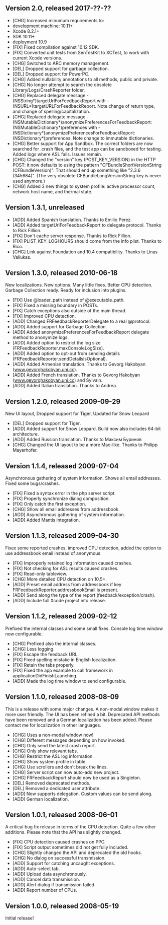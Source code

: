 ## Version 2.0, released 2017-??-??
* [CHG] Increased minumum requirements to:
 * development machine: 10.11+
 * Xcode 8.2.1+
 * SDK 10.11+
 * deployment 10.9
* [FIX] Fixed compilation against 10.12 SDK.
* [FIX] Converted unit tests from SenTestKit to XCTest, to work with current Xcode versions.
* [CHG] Switched to ARC memory management.
* [DEL] Dropped support for garbage collection.
* [DEL] Dropped support for PowerPC.
* [CHG] Added nullability annotations to all methods, public and private.
* [CHG] No longer attempt to search the obsolete Library/Logs/CrashReporter folder.
* [CHG] Replaced delegate message -(NSString*)targetUrlForFeedbackReport with -(NSURL*)targetURLForFeedbackReport.  Note change of return type, and change of spelling/capitalization.
* [CHG] Replaced delegate message - (NSMutableDictionary*)anonymizePreferencesForFeedbackReport:(NSMutableDictionary*)preferences with - (NSDictionary*)anonymizePreferencesForFeedbackReport:(NSDictionary*)preferences.  Note change to immutable dictionaries.
* [CHG] Better support for App Sandbox.  The correct folders are now searched for .crash files, and the test app can be sandboxed for testing.  Added logs where ASL fails.  Issues remain.
* [CHG] Changed the "version" key (POST_KEY_VERSION) in the HTTP POST: it now defaults to using the pattern "CFBundleShortVersionString (CFBundleVersion)".  That should end up something like "2.3.6 (345684)".  (The very obsolete CFBundleLongVersionString key is never used anymore.)
* [CHG] Added 3 new things to system profile: active processor count, network host name, and thermal state.

## Version 1.3.1, unreleased
* [ADD] Added Spanish translation. Thanks to Emilio Perez.
* [ADD] Added targetUrlForFeedbackReport to delegate protocol. Thanks to Rick Fillion.
* [FIX] Don't cache server response. Thanks to Rick Fillion.
* [FIX] PLIST_KEY_LOGHOURS should come from the info plist. Thanks to Rico.
* [CHG] Link against Foundation and 10.4 compatibility. Thanks to Linas Valiukas.


## Version 1.3.0, released 2010-06-18

New localizations. New options. Many little fixes. Better CPU detection.
Garbage Collection ready. Ready for inclusion into plugins.

* [FIX] Use @loader_path instead of @executable_path.
* [FIX] Fixed a missing boundary in POSTs.
* [FIX] Catch exceptions also outside of the main thread.
* [FIX] Improved CPU detection.
* [ADD] Changed FRFeedbackReporterDelegate to a real @protocol.
* [ADD] Added support for Garbage Collection.
* [ADD] Added anonymizePreferencesForFeedbackReport delegate method to anonymize logs.
* [ADD] Added option to restrict the log size (FRFeedbackReporter.maxConsoleLogSize).
* [ADD] Added option to opt-out from sending details (FRFeedbackReporter.sendDetailsIsOptional).
* [ADD] Added Armenian translation. Thanks to Gevorg Hakobyan (www.gevorghakobyan.uni.cc).
* [ADD] Added French translation. Thanks to Gevorg Hakobyan (www.gevorghakobyan.uni.cc) and Sylvain.
* [ADD] Added Italian translation. Thanks to Andrea.


## Version 1.2.0, released 2009-09-29

New UI layout, Dropped support for Tiger, Updated for Snow Leopard

* [DEL] Dropped support for Tiger.
* [ADD] Added support for Snow Leopard. Build now also includes 64-bit architecture.
* [ADD] Added Russion translation. Thanks to Максим Буринов
* [CHG] Changed the UI layout to be a more Mac-like. Thanks to Philipp Mayerhofer.


## Version 1.1.4, released 2009-07-04

Asynchronous gathering of system information. Shows all email addresses. Fixed some bugs/crashes.

* [FIX] Fixed a syntax error in the php server script.
* [FIX] Properly synchronize dialog composition.
* [FIX] Only catch the first exception.
* [CHG] Show all email addresses from addressbook.
* [ADD] Asynchronous gathering of system information.
* [ADD] Added Mantis integration.


## Version 1.1.3, released 2009-04-30

Fixex some reported crashes, improved CPU detection, added the option to use
addressbook email instead of anonymous

* [FIX] Improperly retained log information caused crashes.
* [FIX] Not checking for ASL results caused crashes.
* [FIX] Read-only tableview.
* [CHG] More detailed CPU detection on 10.5+.
* [ADD] Preset email address from addressbook if key FRFeedbackReporter.addressbookEmail is present.
* [ADD] Send along the type of the report (feedback/exception/crash).
* [ADD] Include full Xcode project into release.


## Version 1.1.2, released 2009-02-12

Prefixed the internal classes and some small fixes. Console log time window
now configurable.

* [CHG] Prefixed also the internal classes.
* [CHG] Less logging.
* [FIX] Escape the feedback URL.
* [FIX] Fixed spelling mistake in English localization.
* [FIX] Retain the tabs properly.
* [FIX] Fixed the app example to call framework in applicationDidFinishLaunching.
* [ADD] Made the log time window to send configurable.


## Version 1.1.0, released 2008-08-09

This is a release with some major changes. A non-modal window makes it more
user friendly. The UI has been refined a bit. Deprecated API methods have been
removed and a German localization has been added. Please contact me for
localization in other languages.

* [CHG] Uses a non-modal window now!
* [CHG] Different messages depending on how invoked.
* [CHG] Only send the latest crash report.
* [CHG] Only show relevant tabs.
* [CHG] Restrict the ASL log information.
* [CHG] Show system profile in table.
* [CHG] Use scrollers and don't break the lines.
* [CHG] Server script can now auto-add new project.
* [CHG] FRFeedbackReport should now be used as a Singleton.
* [DEL] Removed deprecated methods.
* [DEL] Removed a dedicated user attribute.
* [ADD] Now supports delegation. Custom values can be send along.
* [ADD] German localization.


## Version 1.0.1, released 2008-06-01

A critical bug fix release in terms of the CPU detection. Quite a few other
additions. Please note that the API has slightly changed.

* [FIX] CPU detection caused crashes on PPC.
* [FIX] Script output sometimes did not get fully included.
* [CHG] Slightly changed the API and deprecated the old hooks.
* [CHG] No dialog on successful transmission.
* [ADD] Support for catching uncaught exceptions.
* [ADD] Auto-select tab.
* [ADD] Upload data asynchronously.
* [ADD] Cancel data transmission.
* [ADD] Alert dialog if transmission failed.
* [ADD] Report number of CPUs.


## Version 1.0.0, released 2008-05-19

Initial release!
